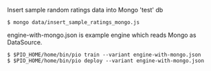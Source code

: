 
Insert sample random ratings data into Mongo 'test' db
```
$ mongo data/insert_sample_ratings_mongo.js 
```

engine-with-mongo.json is example engine which reads Mongo as DataSource.
```
$ $PIO_HOME/home/bin/pio train --variant engine-with-mongo.json
$ $PIO_HOME/home/bin/pio deploy --variant engine-with-mongo.json
```
